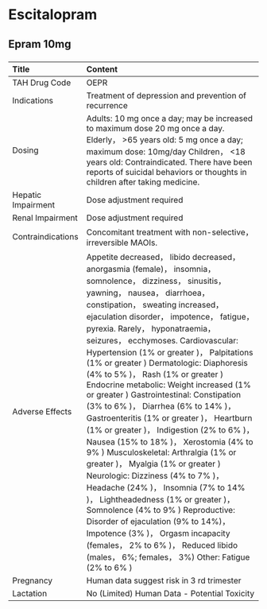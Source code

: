 # Escitalopram

## Epram 10mg

##### 

| Title              | Content                                                                                                                                                                                                                                                                                                                                                                                                                                                                                                                                                                                                                                                                                                                                                                                                                                                                                                                                                                                                                                                                                                     |
|:-------------------|:------------------------------------------------------------------------------------------------------------------------------------------------------------------------------------------------------------------------------------------------------------------------------------------------------------------------------------------------------------------------------------------------------------------------------------------------------------------------------------------------------------------------------------------------------------------------------------------------------------------------------------------------------------------------------------------------------------------------------------------------------------------------------------------------------------------------------------------------------------------------------------------------------------------------------------------------------------------------------------------------------------------------------------------------------------------------------------------------------------|
| TAH Drug Code      | OEPR                                                                                                                                                                                                                                                                                                                                                                                                                                                                                                                                                                                                                                                                                                                                                                                                                                                                                                                                                                                                                                                                                                        |
| Indications        | Treatment of depression and prevention of recurrence                                                                                                                                                                                                                                                                                                                                                                                                                                                                                                                                                                                                                                                                                                                                                                                                                                                                                                                                                                                                                                                        |
| Dosing             | Adults: 10 mg once a day; may be increased to maximum dose 20 mg once a day. Elderly， >65 years old: 5 mg once a day; maximum dose: 10mg/day Children， <18 years old: Contraindicated. There have been reports of suicidal behaviors or thoughts in children after taking medicine.                                                                                                                                                                                                                                                                                                                                                                                                                                                                                                                                                                                                                                                                                                                                                                                                                       |
| Hepatic Impairment | Dose adjustment required                                                                                                                                                                                                                                                                                                                                                                                                                                                                                                                                                                                                                                                                                                                                                                                                                                                                                                                                                                                                                                                                                    |
| Renal Impairment   | Dose adjustment required                                                                                                                                                                                                                                                                                                                                                                                                                                                                                                                                                                                                                                                                                                                                                                                                                                                                                                                                                                                                                                                                                    |
| Contraindications  | Concomitant treatment with non-selective， irreversible MAOIs.                                                                                                                                                                                                                                                                                                                                                                                                                                                                                                                                                                                                                                                                                                                                                                                                                                                                                                                                                                                                                                              |
| Adverse Effects    | Appetite decreased， libido decreased， anorgasmia (female)， insomnia， somnolence， dizziness， sinusitis， yawning， nausea， diarrhoea， constipation， sweating increased， ejaculation disorder， impotence， fatigue， pyrexia. Rarely， hyponatraemia， seizures， ecchymoses. Cardiovascular: Hypertension (1% or greater )， Palpitations (1% or greater ) Dermatologic: Diaphoresis (4% to 5% )， Rash (1% or greater ) Endocrine metabolic: Weight increased (1% or greater ) Gastrointestinal: Constipation (3% to 6% )， Diarrhea (6% to 14% )， Gastroenteritis (1% or greater )， Heartburn (1% or greater )， Indigestion (2% to 6% )， Nausea (15% to 18% )， Xerostomia (4% to 9% ) Musculoskeletal: Arthralgia (1% or greater )， Myalgia (1% or greater ) Neurologic: Dizziness (4% to 7% )， Headache (24% )， Insomnia (7% to 14% )， Lightheadedness (1% or greater )， Somnolence (4% to 9% ) Reproductive: Disorder of ejaculation (9% to 14%)， Impotence (3% )， Orgasm incapacity (females， 2% to 6% )， Reduced libido (males， 6%; females， 3%) Other: Fatigue (2% to 6% ) |
| Pregnancy          | Human data suggest risk in 3 rd trimester                                                                                                                                                                                                                                                                                                                                                                                                                                                                                                                                                                                                                                                                                                                                                                                                                                                                                                                                                                                                                                                                   |
| Lactation          | No (Limited) Human Data - Potential Toxicity                                                                                                                                                                                                                                                                                                                                                                                                                                                                                                                                                                                                                                                                                                                                                                                                                                                                                                                                                                                                                                                                |

